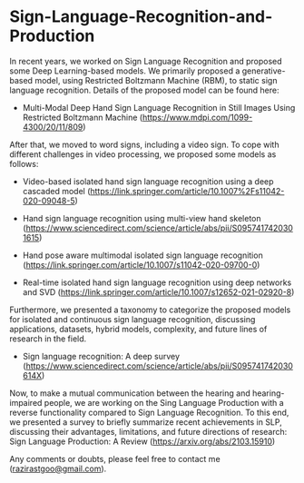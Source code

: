 # Sign-Language-Recognition-and-Production

In recent years, we worked on Sign Language Recognition and proposed some Deep Learning-based models. We primarily proposed a generative-based model, using Restricted Boltzmann Machine (RBM), to static sign language recognition. Details of the proposed model can be found here:

- Multi-Modal Deep Hand Sign Language Recognition in Still Images Using Restricted Boltzmann Machine (https://www.mdpi.com/1099-4300/20/11/809) 

After that, we moved to word signs, including a video sign. To cope with different challenges in video processing, we proposed some models as follows:

- Video-based isolated hand sign language recognition using a deep cascaded model (https://link.springer.com/article/10.1007%2Fs11042-020-09048-5)

- Hand sign language recognition using multi-view hand skeleton (https://www.sciencedirect.com/science/article/abs/pii/S0957417420301615)

 - Hand pose aware multimodal isolated sign language recognition (https://link.springer.com/article/10.1007/s11042-020-09700-0)

 - Real-time isolated hand sign language recognition using deep networks and SVD (https://link.springer.com/article/10.1007/s12652-021-02920-8)

Furthermore, we presented a taxonomy to categorize the proposed models for isolated and continuous sign language recognition, discussing applications, datasets, hybrid models, complexity, and future lines of research in the field.
- Sign language recognition: A deep survey (https://www.sciencedirect.com/science/article/abs/pii/S095741742030614X) 

Now, to make a mutual communication between the hearing and hearing-impaired people, we are working on the Sing Language Production with a reverse functionality compared to Sign Language Recognition. To this end, we presented a survey to briefly summarize recent achievements in SLP, discussing their advantages, limitations, and future directions of research: 
Sign Language Production: A Review (https://arxiv.org/abs/2103.15910)

Any comments or doubts, please feel free to contact me (razirastgoo@gmail.com).
